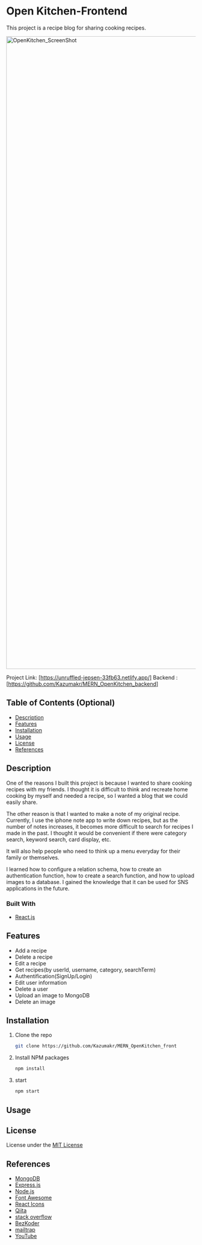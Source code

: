 # Open Kitchen-Frontend

This project is a recipe blog for sharing cooking recipes.

<img width="1680" alt="OpenKitchen_ScreenShot" src="https://user-images.githubusercontent.com/67501734/156523455-9b3db4f1-39e3-4a72-8b7a-749cdf08dc56.png">

Project Link: [https://unruffled-jepsen-33fb63.netlify.app/]
Backend : [https://github.com/Kazumakr/MERN_OpenKitchen_backend]

## Table of Contents (Optional)

- [Description](#description)
- [Features](#features)
- [Installation](#installation)
- [Usage](#usage)
- [License](#license)
- [References](#references)

## Description

One of the reasons I built this project is because I wanted to share cooking recipes with my friends. I thought it is difficult to think and recreate home cooking by myself and needed a recipe, so I wanted a blog that we could easily share.

The other reason is that I wanted to make a note of my original recipe. Currently, I use the iphone note app to write down recipes, but as the number of notes increases, it becomes more difficult to search for recipes I made in the past. I thought it would be convenient if there were category search, keyword search, card display, etc.

It will also help people who need to think up a menu everyday for their family or themselves.

I learned how to configure a relation schema, how to create an authentication function, how to create a search function, and how to upload images to a database.
I gained the knowledge that it can be used for SNS applications in the future.

### Built With

- [React.js](https://reactjs.org/)

## Features

- Add a recipe
- Delete a recipe
- Edit a recipe
- Get recipes(by userId, username, category, searchTerm)
- Authentification(SignUp/Login)
- Edit user information
- Delete a user
- Upload an image to MongoDB
- Delete an image

## Installation

1. Clone the repo
   ```sh
   git clone https://github.com/Kazumakr/MERN_OpenKitchen_front
   ```
2. Install NPM packages
   ```sh
   npm install
   ```
3. start
   ```sh
   npm start
   ```

## Usage

## License

License under the [MIT License](LICENSE)

## References

- [MongoDB](https://www.mongodb.com/)
- [Express.js](https://expressjs.com/)
- [Node.js](https://nodejs.org/)
- [Font Awesome](https://fontawesome.com)
- [React Icons](https://react-icons.github.io/react-icons/search)
- [Qiita](https://qiita.com)
- [stack overflow](https://stackoverflow.com)
- [BezKoder](https://www.bezkoder.com)
- [mailtrap](https://mailtrap.io)
- [YouTube](https://www.youtube.com)
